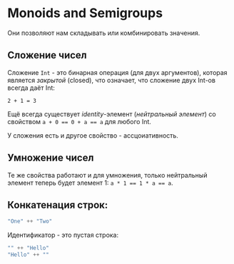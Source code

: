 # Monoids and Semigroups

Они позволяют нам складывать или комбинировать значения.

## Сложение чисел

Сложение `Int` - это бинарная операция (для двух аргументов), которая является *закрытой* (closed), что означает, что сложение двух Int-ов всегда даёт Int:

```
2 + 1 = 3
```

Ещё всегда существует *identity*-элемент (*нейтральный элемент*) со свойством `a + 0 == 0 + a == a` для любого Int.

У сложения есть и другое свойство - ассцоиативность. 

## Умножение чисел

Те же свойства работают и для умножения, только нейтральный элемент теперь будет элемент 1: `a * 1 == 1 * a == a`.

## Конкатенация строк:

```scala
"One" ++ "Two"
```

Идентификатор - это пустая строка:

```scala
"" ++ "Hello"
"Hello" ++ ""
```
